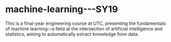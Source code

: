 # machine-learning---SY19
This is a final-year engineering course at UTC, presenting the fundamentals of machine learning—a field at the intersection of artificial intelligence and statistics, aiming to automatically extract knowledge from data.
